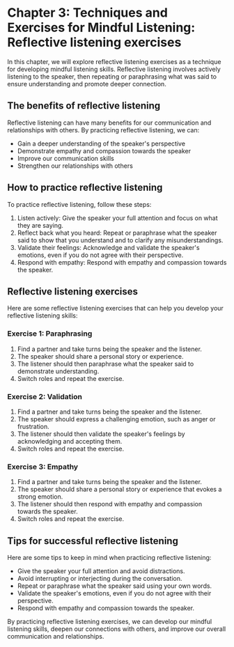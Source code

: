 Chapter 3: Techniques and Exercises for Mindful Listening: Reflective listening exercises
=========================================================================================

In this chapter, we will explore reflective listening exercises as a technique for developing mindful listening skills. Reflective listening involves actively listening to the speaker, then repeating or paraphrasing what was said to ensure understanding and promote deeper connection.

The benefits of reflective listening
------------------------------------

Reflective listening can have many benefits for our communication and relationships with others. By practicing reflective listening, we can:

* Gain a deeper understanding of the speaker's perspective
* Demonstrate empathy and compassion towards the speaker
* Improve our communication skills
* Strengthen our relationships with others

How to practice reflective listening
------------------------------------

To practice reflective listening, follow these steps:

1. Listen actively: Give the speaker your full attention and focus on what they are saying.
2. Reflect back what you heard: Repeat or paraphrase what the speaker said to show that you understand and to clarify any misunderstandings.
3. Validate their feelings: Acknowledge and validate the speaker's emotions, even if you do not agree with their perspective.
4. Respond with empathy: Respond with empathy and compassion towards the speaker.

Reflective listening exercises
------------------------------

Here are some reflective listening exercises that can help you develop your reflective listening skills:

### Exercise 1: Paraphrasing

1. Find a partner and take turns being the speaker and the listener.
2. The speaker should share a personal story or experience.
3. The listener should then paraphrase what the speaker said to demonstrate understanding.
4. Switch roles and repeat the exercise.

### Exercise 2: Validation

1. Find a partner and take turns being the speaker and the listener.
2. The speaker should express a challenging emotion, such as anger or frustration.
3. The listener should then validate the speaker's feelings by acknowledging and accepting them.
4. Switch roles and repeat the exercise.

### Exercise 3: Empathy

1. Find a partner and take turns being the speaker and the listener.
2. The speaker should share a personal story or experience that evokes a strong emotion.
3. The listener should then respond with empathy and compassion towards the speaker.
4. Switch roles and repeat the exercise.

Tips for successful reflective listening
----------------------------------------

Here are some tips to keep in mind when practicing reflective listening:

* Give the speaker your full attention and avoid distractions.
* Avoid interrupting or interjecting during the conversation.
* Repeat or paraphrase what the speaker said using your own words.
* Validate the speaker's emotions, even if you do not agree with their perspective.
* Respond with empathy and compassion towards the speaker.

By practicing reflective listening exercises, we can develop our mindful listening skills, deepen our connections with others, and improve our overall communication and relationships.
